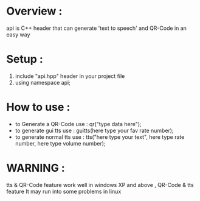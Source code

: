 # Overview :
api is C++ header that can generate 'text to speech' and QR-Code in an easy way
# Setup :
1) include "api.hpp" header in your project file
2) using namespace api;
# How to use :
* to Generate a QR-Code use : qr("type data here");
* to generate gui tts use : guitts(here type your fav rate number);
* to generate normal tts use : tts("here type your text", here type rate number, here type volume number);
# WARNING :
tts & QR-Code feature work well in windows XP and above , 
QR-Code & tts feature It may run into some problems in linux
